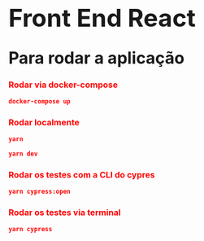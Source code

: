 ## <font size="7">**Front End React**</font>

## <font size="6">Para rodar a aplicação</font>

### <font color="red"> Rodar via docker-compose </font>

```json
docker-compose up
```

### <font color="red"> Rodar localmente </font>

```json
yarn 
```

```json
yarn dev
```

### <font color="red"> Rodar os testes com a CLI do cypres </font>

```json
yarn cypress:open
```

### <font color="red"> Rodar os testes via terminal </font>

```json
yarn cypress
```

